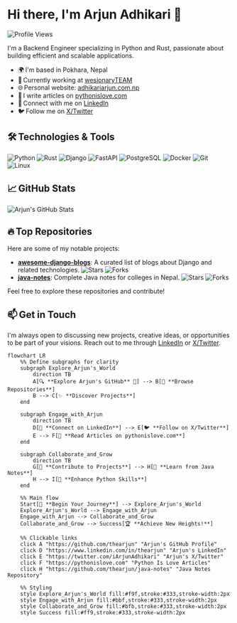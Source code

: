 # Hi there, I'm Arjun Adhikari 👋

![Profile Views](https://komarev.com/ghpvc/?username=theArjun&color=blue)

I'm a Backend Engineer specializing in Python and Rust, passionate about building efficient and scalable applications.

- 🌍 I'm based in Pokhara, Nepal
- 🏢 Currently working at [wesionaryTEAM](https://wesionary.team/)
- 🌐 Personal website: [adhikariarjun.com.np](https://adhikariarjun.com.np)
- 📝 I write articles on [pythonislove.com](https://pythonislove.com)
- 💼 Connect with me on [LinkedIn](https://www.linkedin.com/in/thearjun)
- 🐦 Follow me on [X/Twitter](https://twitter.com/iArjunAdhikari)

## 🛠️ Technologies & Tools

![Python](https://img.shields.io/badge/Python-3776AB?style=for-the-badge&logo=python&logoColor=white)
![Rust](https://img.shields.io/badge/Rust-000000?style=for-the-badge&logo=rust&logoColor=white)
![Django](https://img.shields.io/badge/Django-092E20?style=for-the-badge&logo=django&logoColor=white)
![FastAPI](https://img.shields.io/badge/FastAPI-009688?style=for-the-badge&logo=fastapi&logoColor=white)
![PostgreSQL](https://img.shields.io/badge/PostgreSQL-336791?style=for-the-badge&logo=postgresql&logoColor=white)
![Docker](https://img.shields.io/badge/Docker-2496ED?style=for-the-badge&logo=docker&logoColor=white)
![Git](https://img.shields.io/badge/Git-F05032?style=for-the-badge&logo=git&logoColor=white)
![Linux](https://img.shields.io/badge/Linux-FCC624?style=for-the-badge&logo=linux&logoColor=black)

## 📈 GitHub Stats

![Arjun's GitHub Stats](https://github-readme-stats.vercel.app/api?username=theArjun&show_icons=true&theme=radical)

## 🔥 Top Repositories

Here are some of my notable projects:

- [**awesome-django-blogs**](https://github.com/theArjun/awesome-django-blogs): A curated list of blogs about Django and related technologies. ![Stars](https://img.shields.io/github/stars/theArjun/awesome-django-blogs?style=social) ![Forks](https://img.shields.io/github/forks/theArjun/awesome-django-blogs?style=social)
- [**java-notes**](https://github.com/theArjun/java-notes): Complete Java notes for colleges in Nepal. ![Stars](https://img.shields.io/github/stars/theArjun/java-notes?style=social) ![Forks](https://img.shields.io/github/forks/theArjun/java-notes?style=social)

Feel free to explore these repositories and contribute!

## 📫 Get in Touch

I'm always open to discussing new projects, creative ideas, or opportunities to be part of your visions. Reach out to me through [LinkedIn](https://www.linkedin.com/in/thearjun) or [X/Twitter](https://twitter.com/iArjunAdhikari).

```mermaid
flowchart LR
    %% Define subgraphs for clarity
    subgraph Explore_Arjun's_World
        direction TB
        A[🔍 **Explore Arjun's GitHub** 🚀] --> B[📂 **Browse Repositories**]
        B --> C[✨ **Discover Projects**]
    end

    subgraph Engage_with_Arjun
        direction TB
        D[💼 **Connect on LinkedIn**] --> E[🐦 **Follow on X/Twitter**]
        E --> F[📖 **Read Articles on pythonislove.com**]
    end

    subgraph Collaborate_and_Grow
        direction TB
        G[🤝 **Contribute to Projects**] --> H[📘 **Learn from Java Notes**]
        H --> I[🐍 **Enhance Python Skills**]
    end

    %% Main flow
    Start[🌟 **Begin Your Journey**] --> Explore_Arjun's_World
    Explore_Arjun's_World --> Engage_with_Arjun
    Engage_with_Arjun --> Collaborate_and_Grow
    Collaborate_and_Grow --> Success[🏆 **Achieve New Heights!**]

    %% Clickable links
    click A "https://github.com/thearjun" "Arjun's GitHub Profile"
    click D "https://www.linkedin.com/in/thearjun" "Arjun's LinkedIn"
    click E "https://twitter.com/iArjunAdhikari" "Arjun's X/Twitter"
    click F "https://pythonislove.com" "Python Is Love Articles"
    click H "https://github.com/thearjun/java-notes" "Java Notes Repository"

    %% Styling
    style Explore_Arjun's_World fill:#f9f,stroke:#333,stroke-width:2px
    style Engage_with_Arjun fill:#bbf,stroke:#333,stroke-width:2px
    style Collaborate_and_Grow fill:#bfb,stroke:#333,stroke-width:2px
    style Success fill:#ff9,stroke:#333,stroke-width:2px

```
